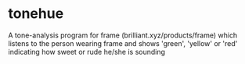 # tonehue
A tone-analysis program for frame (brilliant.xyz/products/frame) which listens to the person wearing frame and shows 'green', 'yellow' or 'red' indicating how sweet or rude he/she is sounding
